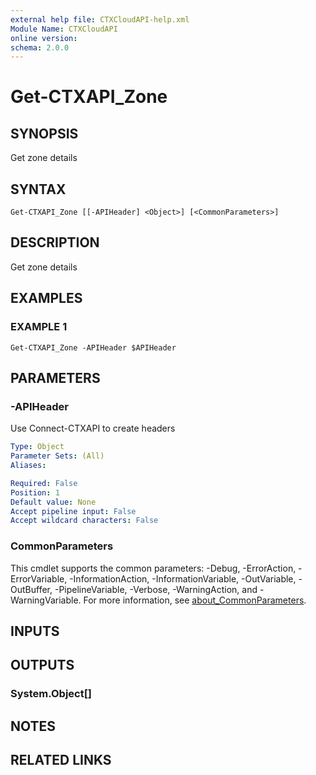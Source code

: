 ```yaml
---
external help file: CTXCloudAPI-help.xml
Module Name: CTXCloudAPI
online version:
schema: 2.0.0
---
```


# Get-CTXAPI_Zone

## SYNOPSIS
Get zone details

## SYNTAX

```
Get-CTXAPI_Zone [[-APIHeader] <Object>] [<CommonParameters>]
```

## DESCRIPTION
Get zone details

## EXAMPLES

### EXAMPLE 1
```
Get-CTXAPI_Zone -APIHeader $APIHeader
```

## PARAMETERS

### -APIHeader
Use Connect-CTXAPI to create headers

```yaml
Type: Object
Parameter Sets: (All)
Aliases:

Required: False
Position: 1
Default value: None
Accept pipeline input: False
Accept wildcard characters: False
```

### CommonParameters
This cmdlet supports the common parameters: -Debug, -ErrorAction, -ErrorVariable, -InformationAction, -InformationVariable, -OutVariable, -OutBuffer, -PipelineVariable, -Verbose, -WarningAction, and -WarningVariable. For more information, see [about_CommonParameters](http://go.microsoft.com/fwlink/?LinkID=113216).

## INPUTS

## OUTPUTS

### System.Object[]
## NOTES

## RELATED LINKS
